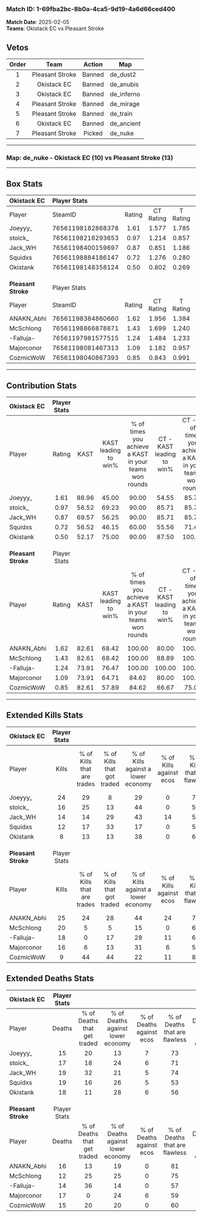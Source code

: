 ### Match ID: 1-69fba2bc-8b0a-4ca5-9d19-4a6d66ced400  
**Match Date**: 2025-02-05  
**Teams**: Okistack EC vs Pleasant Stroke  

## Vetos  

| Order | Team | Action | Map |
| :---: | :--: | :----: | --- |
| 1 | Pleasant Stroke | Banned | de_dust2 |
| 2 | Okistack EC | Banned | de_anubis |
| 3 | Okistack EC | Banned | de_inferno |
| 4 | Pleasant Stroke | Banned | de_mirage |
| 5 | Pleasant Stroke | Banned | de_train |
| 6 | Okistack EC | Banned | de_ancient |
| 7 | Pleasant Stroke | Picked | de_nuke |

---  

### **Map**: de_nuke - Okistack EC (10) vs Pleasant Stroke (13)  
---  

## Box Stats  

| **Okistack EC**     | Player Stats      |        |           |          |       |       |       |         |        |      |     |
| :- | :- | :-: | :-: | :-: | :-: | :-: | :-: | :-: | :-: | :-: | :-: |
| Player              | SteamID           | Rating | CT Rating | T Rating | KAST  |  ADR  | Kills | Assists | Deaths | K/D  | HS% |
| Joeyyy_             | 76561198182868378 |  1.61  |   1.577   |  1.785   | 86.96 | 106.0 |  24   |    4    |   15   | 1.60 | 41  |
| stoick_             | 76561198216293653 |  0.97  |   1.214   |  0.857   | 56.52 | 83.2  |  16   |    6    |   17   | 0.94 | 31  |
| Jack_WH             | 76561198400159697 |  0.87  |   0.851   |  1.186   | 69.57 | 61.9  |  14   |    4    |   19   | 0.74 | 78  |
| Squidxs             | 76561198884186147 |  0.72  |   1.276   |  0.280   | 56.52 | 65.0  |  12   |    6    |   19   | 0.63 | 66  |
| Okistank            | 76561198148358124 |  0.50  |   0.802   |  0.269   | 52.17 | 47.5  |   8   |    5    |   18   | 0.44 | 37  |
|                     |                   |        |           |          |       |       |       |         |        |      |     |
|                     |                   |        |           |          |       |       |       |         |        |      |     |
|                     |                   |        |           |          |       |       |       |         |        |      |     |
| **Pleasant Stroke** | Player Stats      |        |           |          |       |       |       |         |        |      |     |
| Player              | SteamID           | Rating | CT Rating | T Rating | KAST  |  ADR  | Kills | Assists | Deaths | K/D  | HS% |
| ANAKN_Abhi          | 76561198384860660 |  1.62  |   1.956   |  1.384   | 82.61 | 111.3 |  25   |    7    |   16   | 1.56 | 32  |
| McSchlong           | 76561198866878871 |  1.43  |   1.699   |  1.240   | 82.61 | 84.6  |  20   |    5    |   12   | 1.67 | 55  |
| -Falluja-           | 76561197981577515 |  1.24  |   1.484   |  1.233   | 73.91 | 82.9  |  18   |    4    |   14   | 1.29 | 55  |
| Majorconor          | 76561198081467313 |  1.09  |   1.182   |  0.957   | 73.91 | 77.1  |  16   |    7    |   17   | 0.94 | 50  |
| CozmicWoW           | 76561198040867393 |  0.85  |   0.843   |  0.991   | 82.61 | 51.4  |   9   |    7    |   15   | 0.60 | 33  |
---  

## Contribution Stats  

| **Okistack EC**     | Player Stats |       |                      |                                                        |                           |                                                             |                          |                                                            |
| :- | :-: | :-: | :-: | :-: | :-: | :-: | :-: | :-: |
| Player              |    Rating    | KAST  | KAST leading to win% | % of times you achieve a KAST in your teams won rounds | CT - KAST leading to win% | CT - % of times you achieve a KAST in your teams won rounds | T - KAST leading to win% | T - % of times you achieve a KAST in your teams won rounds |
| Joeyyy_             |     1.61     | 86.96 |        45.00         |                         90.00                          |           54.55           |                            85.71                            |          33.33           |                           100.00                           |
| stoick_             |     0.97     | 56.52 |        69.23         |                         90.00                          |           85.71           |                            85.71                            |          50.00           |                           100.00                           |
| Jack_WH             |     0.87     | 69.57 |        56.25         |                         90.00                          |           85.71           |                            85.71                            |          33.33           |                           100.00                           |
| Squidxs             |     0.72     | 56.52 |        46.15         |                         60.00                          |           55.56           |                            71.43                            |          25.00           |                           33.33                            |
| Okistank            |     0.50     | 52.17 |        75.00         |                         90.00                          |           87.50           |                           100.00                            |          50.00           |                           66.67                            |
|                     |              |       |                      |                                                        |                           |                                                             |                          |                                                            |
|                     |              |       |                      |                                                        |                           |                                                             |                          |                                                            |
|                     |              |       |                      |                                                        |                           |                                                             |                          |                                                            |
| **Pleasant Stroke** | Player Stats |       |                      |                                                        |                           |                                                             |                          |                                                            |
| Player              |    Rating    | KAST  | KAST leading to win% | % of times you achieve a KAST in your teams won rounds | CT - KAST leading to win% | CT - % of times you achieve a KAST in your teams won rounds | T - KAST leading to win% | T - % of times you achieve a KAST in your teams won rounds |
| ANAKN_Abhi          |     1.62     | 82.61 |        68.42         |                         100.00                         |           80.00           |                           100.00                            |          55.56           |                           100.00                           |
| McSchlong           |     1.43     | 82.61 |        68.42         |                         100.00                         |           88.89           |                           100.00                            |          50.00           |                           100.00                           |
| -Falluja-           |     1.24     | 73.91 |        76.47         |                         100.00                         |          100.00           |                           100.00                            |          55.56           |                           100.00                           |
| Majorconor          |     1.09     | 73.91 |        64.71         |                         84.62                          |           80.00           |                           100.00                            |          42.86           |                           60.00                            |
| CozmicWoW           |     0.85     | 82.61 |        57.89         |                         84.62                          |           66.67           |                            75.00                            |          50.00           |                           100.00                           |
---  

## Extended Kills Stats  

| **Okistack EC**     | Player Stats |                            |                            |                                    |                         |                              |                                 |                                       |                    |           |
| :- | :-: | :-: | :-: | :-: | :-: | :-: | :-: | :-: | :-: | :-: |
| Player              |    Kills     | % of Kills that are trades | % of Kills that got traded | % of Kills against a lower economy | % of Kills against ecos | % of Kills that are flawless | % of Kills that are close duels | % of Kills that are assisted by flash | Pistol Round Kills | AWP Kills |
| Joeyyy_             |      24      |             29             |             8              |                 29                 |            0            |              75              |                4                |                   0                   |         3          |     8     |
| stoick_             |      16      |             25             |             13             |                 44                 |            0            |              50              |                0                |                   6                   |         0          |     0     |
| Jack_WH             |      14      |             14             |             29             |                 43                 |           14            |              57              |               14                |                   0                   |         0          |     0     |
| Squidxs             |      12      |             17             |             33             |                 17                 |            0            |              50              |                8                |                   0                   |         1          |     0     |
| Okistank            |      8       |             13             |             13             |                 38                 |            0            |              63              |               13                |                   0                   |         0          |     0     |
|                     |              |                            |                            |                                    |                         |                              |                                 |                                       |                    |           |
|                     |              |                            |                            |                                    |                         |                              |                                 |                                       |                    |           |
|                     |              |                            |                            |                                    |                         |                              |                                 |                                       |                    |           |
| **Pleasant Stroke** | Player Stats |                            |                            |                                    |                         |                              |                                 |                                       |                    |           |
| Player              |    Kills     | % of Kills that are trades | % of Kills that got traded | % of Kills against a lower economy | % of Kills against ecos | % of Kills that are flawless | % of Kills that are close duels | % of Kills that are assisted by flash | Pistol Round Kills | AWP Kills |
| ANAKN_Abhi          |      25      |             24             |             28             |                 44                 |           24            |              72              |                0                |                   0                   |         2          |     0     |
| McSchlong           |      20      |             5              |             5              |                 15                 |            0            |              60              |                5                |                  10                   |         5          |     0     |
| -Falluja-           |      18      |             0              |             17             |                 28                 |           11            |              61              |                6                |                   0                   |         2          |     1     |
| Majorconor          |      16      |             6              |             13             |                 31                 |            6            |              50              |               13                |                   0                   |         1          |     2     |
| CozmicWoW           |      9       |             44             |             44             |                 22                 |           11            |              89              |                0                |                  11                   |         0          |     0     |
## Extended Deaths Stats  

| **Okistack EC**     | Player Stats |                             |                                   |                          |                               |                            |                           |               |
| :- | :-: | :-: | :-: | :-: | :-: | :-: | :-: | :-: |
| Player              |    Deaths    | % of Deaths that get traded | % of Deaths against lower economy | % of Deaths against ecos | % of Deaths that are flawless | % of Deaths that are close | % of Deaths while blinded | Deaths to AWP |
| Joeyyy_             |      15      |             20              |                13                 |            7             |              73               |             7              |             0             |       0       |
| stoick_             |      17      |             18              |                24                 |            6             |              71               |             6              |             6             |       0       |
| Jack_WH             |      19      |             32              |                21                 |            5             |              74               |             0              |            11             |       0       |
| Squidxs             |      19      |             16              |                26                 |            5             |              53               |             5              |             0             |       1       |
| Okistank            |      18      |             11              |                28                 |            6             |              56               |             6              |             0             |       2       |
|                     |              |                             |                                   |                          |                               |                            |                           |               |
|                     |              |                             |                                   |                          |                               |                            |                           |               |
|                     |              |                             |                                   |                          |                               |                            |                           |               |
| **Pleasant Stroke** | Player Stats |                             |                                   |                          |                               |                            |                           |               |
| Player              |    Deaths    | % of Deaths that get traded | % of Deaths against lower economy | % of Deaths against ecos | % of Deaths that are flawless | % of Deaths that are close | % of Deaths while blinded | Deaths to AWP |
| ANAKN_Abhi          |      16      |             13              |                19                 |            0             |              81               |             6              |             0             |       2       |
| McSchlong           |      12      |             25              |                25                 |            0             |              75               |             17             |             0             |       2       |
| -Falluja-           |      14      |             36              |                14                 |            0             |              57               |             0              |             0             |       2       |
| Majorconor          |      17      |              0              |                24                 |            6             |              59               |             0              |             0             |       1       |
| CozmicWoW           |      15      |             20              |                20                 |            0             |              60               |             13             |             7             |       1       |
